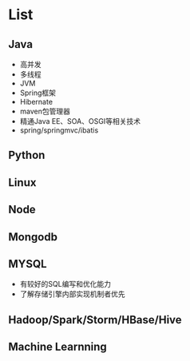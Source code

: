 # List

## Java

- 高并发
- 多线程
- JVM
- Spring框架
- Hibernate
- maven包管理器
- 精通Java EE、SOA、OSGI等相关技术
- spring/springmvc/ibatis

## Python

## Linux

## Node

## Mongodb

## MYSQL

- 有较好的SQL编写和优化能力
- 了解存储引擎内部实现机制者优先

## Hadoop/Spark/Storm/HBase/Hive

## Machine Learnning